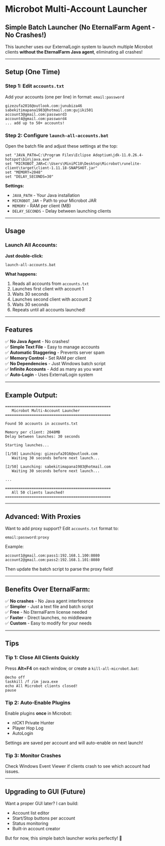 # Microbot Multi-Account Launcher

## Simple Batch Launcher (No EternalFarm Agent - No Crashes!)

This launcher uses our ExternalLogin system to launch multiple Microbot clients **without the EternalFarm Java agent**, eliminating all crashes!

---

## Setup (One Time)

### Step 1: Edit `accounts.txt`

Add your accounts (one per line) in format: `email:password`

```
gizezufa2016@outlook.com:junubiza46
sabekitimapana1983@hotmail.com:gujiki501
account3@gmail.com:password3
account4@gmail.com:password4
... add up to 50+ accounts!
```

### Step 2: Configure `launch-all-accounts.bat`

Open the batch file and adjust these settings at the top:

```batch
set "JAVA_PATH=C:\Program Files\Eclipse Adoptium\jdk-11.0.26.4-hotspot\bin\java.exe"
set "MICROBOT_JAR=C:\Users\MiniPC10\Desktop\Microbot\runelite-client\target\client-1.11.18-SNAPSHOT.jar"
set "MEMORY=2048"
set "DELAY_SECONDS=30"
```

**Settings:**
- `JAVA_PATH` - Your Java installation
- `MICROBOT_JAR` - Path to your Microbot JAR
- `MEMORY` - RAM per client (MB)
- `DELAY_SECONDS` - Delay between launching clients

---

## Usage

### Launch All Accounts:

**Just double-click:**
```
launch-all-accounts.bat
```

**What happens:**
1. Reads all accounts from `accounts.txt`
2. Launches first client with account 1
3. Waits 30 seconds
4. Launches second client with account 2
5. Waits 30 seconds
6. Repeats until all accounts launched!

---

## Features

✅ **No Java Agent** - No crashes!  
✅ **Simple Text File** - Easy to manage accounts  
✅ **Automatic Staggering** - Prevents server spam  
✅ **Memory Control** - Set RAM per client  
✅ **No Dependencies** - Just Windows batch script  
✅ **Infinite Accounts** - Add as many as you want  
✅ **Auto-Login** - Uses ExternalLogin system  

---

## Example Output:

```
================================================
   Microbot Multi-Account Launcher
================================================

Found 50 accounts in accounts.txt

Memory per client: 2048MB
Delay between launches: 30 seconds

Starting launches...

[1/50] Launching: gizezufa2016@outlook.com
   Waiting 30 seconds before next launch...

[2/50] Launching: sabekitimapana1983@hotmail.com
   Waiting 30 seconds before next launch...

...

================================================
   All 50 clients launched!
================================================
```

---

## Advanced: With Proxies

Want to add proxy support? Edit `accounts.txt` format to:

```
email:password:proxy
```

Example:
```
account1@gmail.com:pass1:192.168.1.100:8080
account2@gmail.com:pass2:192.168.1.101:8080
```

Then update the batch script to parse the proxy field!

---

## Benefits Over EternalFarm:

✅ **No crashes** - No Java agent interference  
✅ **Simpler** - Just a text file and batch script  
✅ **Free** - No EternalFarm license needed  
✅ **Faster** - Direct launches, no middleware  
✅ **Custom** - Easy to modify for your needs  

---

## Tips

### Tip 1: Close All Clients Quickly

Press **Alt+F4** on each window, or create a `kill-all-microbot.bat`:

```batch
@echo off
taskkill /f /im java.exe
echo All Microbot clients closed!
pause
```

### Tip 2: Auto-Enable Plugins

Enable plugins **once** in Microbot:
- nICK1 Private Hunter
- Player Hop Log
- AutoLogin

Settings are saved per account and will auto-enable on next launch!

### Tip 3: Monitor Crashes

Check Windows Event Viewer if clients crash to see which account had issues.

---

## Upgrading to GUI (Future)

Want a proper GUI later? I can build:
- Account list editor
- Start/Stop buttons per account
- Status monitoring
- Built-in account creator

But for now, this simple batch launcher works perfectly! 🚀



